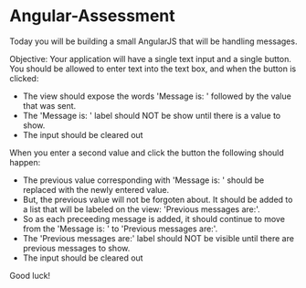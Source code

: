 # Angular-Assessment

Today you will be building a small AngularJS that will be handling messages.

Objective: Your application will have a single text input and a single button. You should be allowed to enter text into the text box, and when the button is clicked:
* The view should expose the words 'Message is: ' followed by the value that was sent. 
* The 'Message is: ' label should NOT be show until there is a value to show. 
* The input should be cleared out

When you enter a second value and click the button the following should happen:
* The previous value corresponding with 'Message is: ' should be replaced with the newly entered value. 
* But, the previous value will not be forgoten about. It should be added to a list that will be labeled on the view: 'Previous messages are:'. 
* So as each preceeding message is added, it should continue to move from the 'Message is: ' to 'Previous messages are:'. 
* The 'Previous messages are:' label should NOT be visible until there are previous messages to show.
* The input should be cleared out

Good luck!
